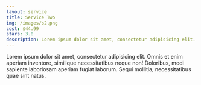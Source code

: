 ```yaml
---
layout: service
title: Service Two
img: /images/s2.png
cost: $44.99
stars: 3.0
description: Lorem ipsum dolor sit amet, consectetur adipisicing elit. Sapiente dicta fugit fugiat hic aliquam itaque facere, soluta. Totam id dolores, sint aperiam sequi pariatur praesentium animi perspiciatis molestias iure, ducimus!
---
```

Lorem ipsum dolor sit amet, consectetur adipisicing elit. Omnis et enim aperiam inventore, similique necessitatibus neque non! Doloribus, modi sapiente laboriosam aperiam fugiat laborum. Sequi mollitia, necessitatibus quae sint natus.